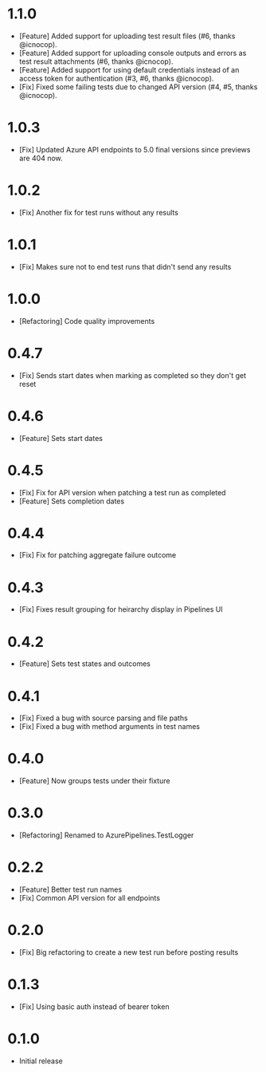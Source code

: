 # 1.1.0

- [Feature] Added support for uploading test result files (#6, thanks @icnocop).
- [Feature] Added support for uploading console outputs and errors as test result attachments (#6, thanks @icnocop).
- [Feature] Added support for using default credentials instead of an access token for authentication (#3, #6, thanks @icnocop).
- [Fix] Fixed some failing tests due to changed API version (#4, #5, thanks @icnocop).

# 1.0.3

- [Fix] Updated Azure API endpoints to 5.0 final versions since previews are 404 now.

# 1.0.2

- [Fix] Another fix for test runs without any results

# 1.0.1

- [Fix] Makes sure not to end test runs that didn't send any results

# 1.0.0

- [Refactoring] Code quality improvements

# 0.4.7

- [Fix] Sends start dates when marking as completed so they don't get reset

# 0.4.6

- [Feature] Sets start dates

# 0.4.5

- [Fix] Fix for API version when patching a test run as completed
- [Feature] Sets completion dates

# 0.4.4

- [Fix] Fix for patching aggregate failure outcome

# 0.4.3

- [Fix] Fixes result grouping for heirarchy display in Pipelines UI

# 0.4.2

- [Feature] Sets test states and outcomes

# 0.4.1

- [Fix] Fixed a bug with source parsing and file paths
- [Fix] Fixed a bug with method arguments in test names

# 0.4.0

- [Feature] Now groups tests under their fixture

# 0.3.0

- [Refactoring] Renamed to AzurePipelines.TestLogger

# 0.2.2

- [Feature] Better test run names
- [Fix] Common API version for all endpoints

# 0.2.0

- [Fix] Big refactoring to create a new test run before posting results

# 0.1.3

- [Fix] Using basic auth instead of bearer token

# 0.1.0

- Initial release
